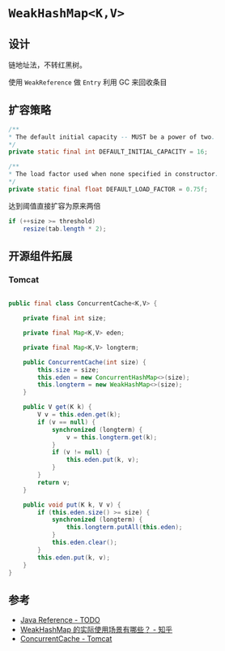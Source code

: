 # `WeakHashMap<K,V>`

## 设计

链地址法，不转红黑树。

使用 `WeakReference` 做 `Entry` 利用 GC 来回收条目

## 扩容策略

```java
/**
* The default initial capacity -- MUST be a power of two.
*/
private static final int DEFAULT_INITIAL_CAPACITY = 16;

/**
* The load factor used when none specified in constructor.
*/
private static final float DEFAULT_LOAD_FACTOR = 0.75f;
```

达到阈值直接扩容为原来两倍

```java
if (++size >= threshold)
    resize(tab.length * 2);
```

## 开源组件拓展

### Tomcat

```java

public final class ConcurrentCache<K,V> {

    private final int size;

    private final Map<K,V> eden;

    private final Map<K,V> longterm;

    public ConcurrentCache(int size) {
        this.size = size;
        this.eden = new ConcurrentHashMap<>(size);
        this.longterm = new WeakHashMap<>(size);
    }

    public V get(K k) {
        V v = this.eden.get(k);
        if (v == null) {
            synchronized (longterm) {
                v = this.longterm.get(k);
            }
            if (v != null) {
                this.eden.put(k, v);
            }
        }
        return v;
    }

    public void put(K k, V v) {
        if (this.eden.size() >= size) {
            synchronized (longterm) {
                this.longterm.putAll(this.eden);
            }
            this.eden.clear();
        }
        this.eden.put(k, v);
    }
}
```

## 参考

- [Java Reference - TODO](../lang/ref/reference.md)
- [WeakHashMap 的实际使用场景有哪些？ - 知乎](https://www.zhihu.com/question/46648593)
- [ConcurrentCache - Tomcat](https://github.com/apache/tomcat/blob/trunk/java/org/apache/tomcat/util/collections/ConcurrentCache.java)
